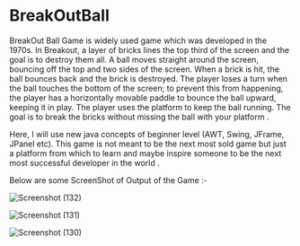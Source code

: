 # BreakOutBall

BreakOut Ball Game is widely used game which was developed in the 1970s. In Breakout, a
layer of bricks lines the top third of the screen and the goal is to destroy them all. A ball
moves straight around the screen, bouncing off the top and two sides of the screen. When a
brick is hit, the ball bounces back and the brick is destroyed. The player loses a turn when
the ball touches the bottom of the screen; to prevent this from happening, the player has a
horizontally movable paddle to bounce the ball upward, keeping it in play. The player uses
the platform to keep the ball running. The goal is to break the bricks without missing the
ball with your platform .

Here, I will use new java concepts of beginner level (AWT, Swing, JFrame, JPanel etc).
This game is not meant to be the next most sold game but just a platform from which to
learn and maybe inspire someone to be the next most successful developer in the world .

Below are some ScreenShot of Output of the Game :- 

![Screenshot (132)](https://user-images.githubusercontent.com/77102131/128479149-16423c0c-6614-4add-9407-6c76883a531f.png)



![Screenshot (131)](https://user-images.githubusercontent.com/77102131/128479346-06f08645-60f0-4b9f-a54f-fcc418cc9036.png)



![Screenshot (130)](https://user-images.githubusercontent.com/77102131/128479360-d096872a-4a86-4492-a4a7-f13e9d8c70ac.png)


